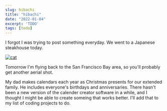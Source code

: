 ```yaml
---
slug: hibachi
title: "hibachi"
date: "2022-01-04"
excerpt: 'TODO'
tags: [todo]
---
```


I forgot I was trying to post something everyday. We went to a Japanese steakhouse today.

[![cat](https://i3.ytimg.com/vi/xR-Qv-3Lg-g/maxresdefault.jpg)](https://www.youtube.com/watch?v=xR-Qv-3Lg-g)

Tomorrow I'm flying back to the San Francisco Bay area, so you'll probably get another aerial shot.

My dad makes calendars each year as Christmas presents for our extended family. He includes everyone's birthdays and anniversaries. There hasn't been a new version of the calender creator software in a while, and I thought I might be able to create someing that works better. I'll add that to my list of coding projects to do.
